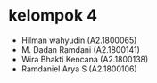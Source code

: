 <h1>kelompok 4</h1> 
<ul>
	<li>Hilman wahyudin (A2.1800065)</li>
	<li>M. Dadan Ramdani (A2.1800141)</li>
	<li>Wira Bhakti Kencana (A2.1800138)</li>
	<li>Ramdaniel Arya S (A2.1800106)</li>
</ul>